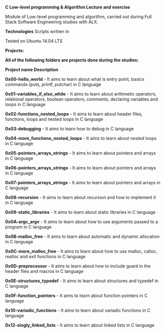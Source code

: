 **C Low-level programming & Algorithm Lecture and exercise**

Module of Low-level programming and algorithm, carried out during Full Stack Software Engineering studies with ALX.

**Technologies**
Scripts written in 

Tested on Ubuntu 14.04 LTS

**Projects:**

**All of the following folders are projects done during the studies:**

**Project name	Description**

**0x00-hello_world** -	It aims to learn about what is entry point, basics commands (puts, printf, putchar) in C language

**0x01-variables_if_else_while** -	It aims to learn about arithmetic operators, relational operators, boolean operators, comments, declaring variables and loops in C language

**0x02-functions_nested_loops** -	It aims to learn about header files, functions, loops and nested loops in C language

**0x03-debugging** -	It aims to learn how to debug in C language

**0x04-more_functions_nested_loops** -	It aims to learn about nested loops in C language

**0x05-pointers_arrays_strings** -	It aims to learn about pointers and arrays in C language

**0x06-pointers_arrays_strings** -	It aims to learn about pointers and arrays in C language

**0x07-pointers_arrays_strings** -	It aims to learn about pointers and arrays in C language

**0x08-recursion** -	It aims to learn about recursion and how to implement it in C language

**0x09-static_libraries** -	It aims to learn about static libraries in C language

**0x0A-argc_argv** -	It aims to learn about how to use arguments passed to a program in C language

**0x0B-malloc_free** -	It aims to learn about automatic and dynamic allocation in C language

**0x0C-more_malloc_free** -	It aims to learn about how to use malloc, calloc, realloc and exit functions in C language

**0x0D-preprocessor** -	It aims to learn about how to include guard in the header files and macros in C language

**0x0E-structures_typedef** -	It aims to learn about structures and typedef in C language

**0x0F-function_pointers** -	It aims to learn about function pointers in C language

**0x10-variadic_functions** -	It aims to learn about variadic functions in C language

**0x12-singly_linked_lists** -	It aims to learn about linked lists in C language

